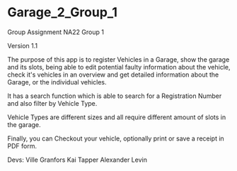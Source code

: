 # Garage_2_Group_1
Group Assignment NA22 Group 1

Version 1.1

The purpose of this app is to register Vehicles in a Garage, show the garage and its slots, being able to edit potential faulty information about the vehicle,
check it's vehicles in an overview and get detailed information about the Garage, or the individual vehicles. 

It has a search function which is able to search for a Registration Number and also filter by Vehicle Type.

Vehicle Types are different sizes and all require different amount of slots in the garage. 

Finally, you can Checkout your vehicle, optionally print or save a receipt in PDF form. 


Devs: 
Ville Granfors
Kai Tapper
Alexander Levin

